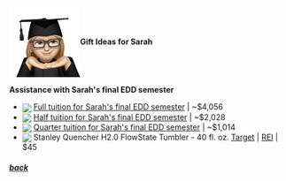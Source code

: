 <img src="assets/images/sarah2.png" align="center" width="128" >**Gift Ideas for Sarah**

**Assistance with Sarah's final EDD semester**

- <a href="https://www.lindenwood.edu/about/news/details/2024-25-tuition-and-fees-announced/"><img src="https://collegesofdistinction.com/wp-content/uploads/2020/12/2021_01-4-Lindenwood-scaled.jpg" align="center" width="64" ></a> [Full tuition for Sarah's final EDD semester](https://www.lindenwood.edu/about/news/details/2024-25-tuition-and-fees-announced/) | ~$4,056
- <a href="https://www.lindenwood.edu/about/news/details/2024-25-tuition-and-fees-announced/"><img src="https://collegesofdistinction.com/wp-content/uploads/2020/12/2021_01-4-Lindenwood-scaled.jpg" align="center" width="64" ></a> [Half tuition for Sarah's final EDD semester](https://www.lindenwood.edu/about/news/details/2024-25-tuition-and-fees-announced/) | ~$2,028
- <a href="https://www.lindenwood.edu/about/news/details/2024-25-tuition-and-fees-announced/"><img src="https://collegesofdistinction.com/wp-content/uploads/2020/12/2021_01-4-Lindenwood-scaled.jpg" align="center" width="64" ></a> [Quarter tuition for Sarah's final EDD semester](https://www.lindenwood.edu/about/news/details/2024-25-tuition-and-fees-announced/) | ~$1,014
- <a href="link"><img src="https://www.rei.com/media/9010d9f5-7e80-4b8a-add0-0d71e07aac23.jpg?size=784x588" align="center" width="64" ></a> Stanley Quencher H2.0 FlowState Tumbler - 40 fl. oz. [Target](https://www.target.com/p/stanley-40-oz-stainless-steel-h2-0-flowstate-quencher-tumbler/-/A-88429520) | [REI](https://www.rei.com/product/220438/stanley-quencher-h20-flowstate-tumbler-40-fl-oz) | $45

<!--
<a href="link"><img src="imagelink" align="center" width="64" ></a> [ItemName](link) |
$price
-->

##### [back](readme.md)
